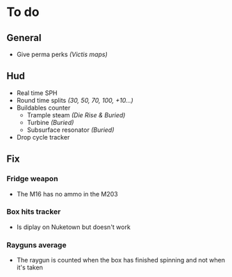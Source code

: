 # **To do**

## **General**

- Give perma perks *(Victis maps)*

## **Hud**

- Real time SPH
- Round time splits *(30, 50, 70, 100, +10...)*
- Buildables counter
  - Trample steam *(Die Rise & Buried)*
  - Turbine *(Buried)*
  - Subsurface resonator *(Buried)*
- Drop cycle tracker

## **Fix**

### Fridge weapon

- The M16 has no ammo in the M203

### Box hits tracker

- Is diplay on Nuketown but doesn't work

### Rayguns average

- The raygun is counted when the box has finished spinning and not when it's taken